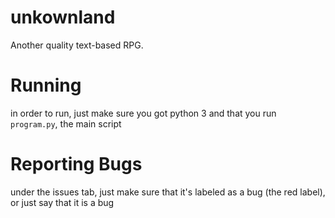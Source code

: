 # unkownland
Another quality text-based RPG. 

# Running
in order to run, just make sure you got python 3 and that you run `program.py`, the main script

# Reporting Bugs
under the issues tab, just make sure that it's labeled as a bug (the red label), or just say that it is a bug
